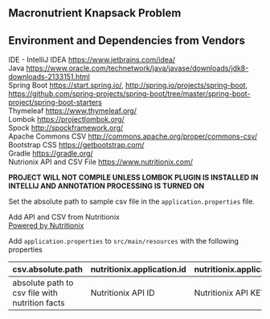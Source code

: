 ## Macronutrient Knapsack Problem

## Environment and Dependencies from Vendors
IDE - IntelliJ IDEA https://www.jetbrains.com/idea/   
Java https://www.oracle.com/technetwork/java/javase/downloads/jdk8-downloads-2133151.html   
Spring Boot https://start.spring.io/, http://spring.io/projects/spring-boot, https://github.com/spring-projects/spring-boot/tree/master/spring-boot-project/spring-boot-starters          
Thymeleaf https://www.thymeleaf.org/    
Lombok https://projectlombok.org/  
Spock http://spockframework.org/  
Apache Commons CSV http://commons.apache.org/proper/commons-csv/ 
Bootstrap CSS https://getbootstrap.com/      
Gradle https://gradle.org/  
Nutrionix API and CSV File https://www.nutritionix.com/

**PROJECT WILL NOT COMPILE UNLESS LOMBOK PLUGIN IS INSTALLED IN**
**INTELLIJ AND ANNOTATION PROCESSING IS TURNED ON**

Set the absolute path to sample csv file in the 
`application.properties` file. 

Add API and CSV from Nutritionix  
[Powered by Nutritionix](https://www.nutritionix.com/database)

Add `application.properties` to `src/main/resources`
with the following properties 

| csv.absolute.path | nutritionix.application.id | nutritionix.application.key |
| ------- | -------- | --------- |
| absolute path to csv file with nutrition facts | Nutritionix API ID | Nutritionix API KEY |